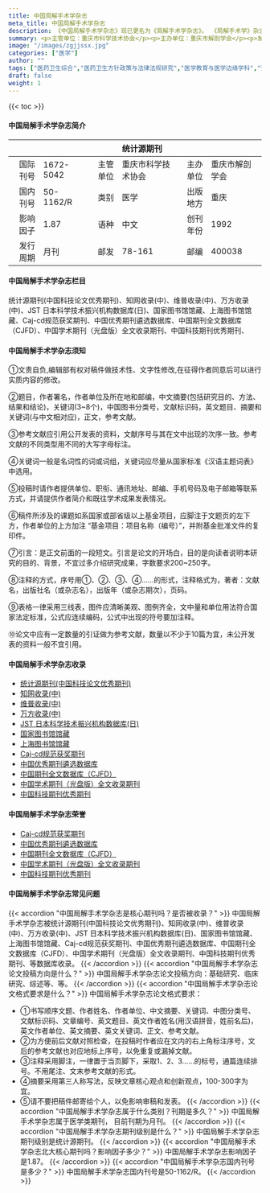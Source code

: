 ```yaml
---
title: 中国局解手术学杂志
meta_title: 中国局解手术学杂志
description: 《中国局解手术学杂志》现已更名为《局解手术学杂志》。 《局解手术学》杂志（CN:50-1162/R）内容丰富、思想健康，1992年创刊，目前以月刊形式发行，刊物对外积极扩大宣传，致力于提高杂志质量与影响。是一份专业的医学杂志，主要关注局麻手术领域，是国内该领域里的一本重要期刊。 随着新技术的不断发展，局麻手术也得到了广泛的应用和推广，对局麻手术技术研究和实践需求越来越大。《局解手术学》作为一份专业性很强的医学杂志，专注于介绍和探讨局麻手术医疗技术、理论研究和临床实践中的最新进展，为国内外相关专业人士提供交流和学习的平台。 杂志发表的文章主要从基础研究和临床实践出发，探讨局麻手术的技术方法、新技术应用、手术并发症的预防和处理等方面，旨在推动局麻电切手术学科的进一步发展和提高。 《局解手术学》杂志以其高水平的学术水平，广泛吸收国内外相关领域的专家学者投稿，多次受到了国内外口碑和业内的好评。同时，该杂志还邀请多位高级专家担任编委，确保每一篇文章的质量。目前，该杂志已在国内外获得了广泛的认可和重视，成为了相关领域中的知名权威。总之，作为一份品质精良、内容切实、具有价值的医学刊物，长期致力于推动局麻手术领域的学术研究和实践发展，对提高我国卫生医疗服务的质量和水平，促进医疗健康事业的健康发展，发挥了积极重要的作用。
summary: <p>主管单位：重庆市科学技术协会</p><p>主办单位：重庆市解剖学会</p><p>发行级别：统计源期刊</p><p>发行周期：月刊</p>
image: "/images/zgjjssx.jpg"
categories: ["医学"]
author: ""
tags: ["医药卫生综合","医药卫生方针政策与法律法规研究","医学教育与医学边缘学科","预防医学与卫生学","中医学","中药学","中西医结合","基础医学","临床医学","感染性疾病及传染病","心血管系统疾病","呼吸系统疾病","消化系统疾病","内分泌腺及全身性疾病","外科学","泌尿科学","妇产科学","儿科学","神经病学","精神病学","肿瘤学","眼科与耳鼻咽喉科","口腔科学","皮肤病与性病","特种医学","急救医学","军事医学与卫生","药学","生物医学工程",]
draft: false
weight: 1
---
```


{{< toc >}}

#### 中国局解手术学杂志简介
|               |                               |               | 统计源期刊        |               |                           |
| ------------: | :---------------------------- | ------------: | :---------------------------- | ------------: | :------------------------ |
| 国际刊号      | 1672-5042   | 主管单位      | 重庆市科学技术协会     | 主办单位      | 重庆市解剖学会     |
| 国内刊号      | 50-1162/R        | 类别          | 医学       | 出版地方      | 重庆           |
| 影响因子      | 1.87        | 语种          | 中文             | 创刊年份      | 1992    |
| 发行周期      | 月刊    | 邮发          | 78-161              | 邮编          | 400038      |

#### 中国局解手术学杂志栏目
<span>统计源期刊(中国科技论文优秀期刊)</span>、<span>知网收录(中)</span>、<span>维普收录(中)</span>、<span>万方收录(中)</span>、<span>JST 日本科学技术振兴机构数据库(日)</span>、<span>国家图书馆馆藏</span>、<span>上海图书馆馆藏</span>、<span>Caj-cd规范获奖期刊</span>、<span>中国优秀期刊遴选数据库</span>、<span>中国期刊全文数据库（CJFD）</span>、<span>中国学术期刊（光盘版）全文收录期刊</span>、<span>中国科技期刊优秀期刊</span>、

#### 中国局解手术学杂志须知
<p><p>
	①文责自负,编辑部有权对稿件做技术性、文字性修改,在征得作者同意后可以进行实质内容的修改。
</p><p>
	②题目，作者署名，作者单位及所在地和邮编，中文摘要(包括研究目的、方法、结果和结论)，关键词(3~8个)，中国图书分类号，文献标识码，英文题目、摘要和关键词(与中文相对应)，正文，参考文献。
</p><p>
	③参考文献应引用公开发表的资料，文献序号与其在文中出现的次序一致。参考文献的不同类型用不同的大写字母标注。
</p><p>
	④关键词一般是名词性的词或词组，关键词应尽量从国家标准《汉语主题词表》中选用。
</p><p>
	⑤投稿时请作者提供单位、职衔、通讯地址、邮编、手机号码及电子邮箱等联系方式，并请提供作者简介和既往学术成果发表情况。
</p><p>
	⑥稿件所涉及的课题如系国家或部省级以上基金项目，应脚注于文题页的左下方，作者单位的上方加注 “基金项目：项目名称（编号）”，并附基金批准文件的复印件。
</p><p>
	⑦引言：是正文前面的一段短文。引言是论文的开场白，目的是向读者说明本研究的目的、背景，不宜过多介绍研究成果，字数要求200~250字。
</p><p>
	⑧注释的方式，序号用①、②、③、④……的形式，注释格式为，著者：文献名，出版社名（或杂志名），出版年（或杂志期次），页码。
</p><p>
	⑨表格一律采用三线表，图件应清晰美观、图例齐全，文中量和单位用法符合国家法定标准，公式应连续编码，公式中出现的符号要加注释。
</p><p>
	⑩论文中应有一定数量的引证做为参考文献，数量以不少于10篇为宜，未公开发表的资料一般不宜引用。
</p></p>


#### 中国局解手术学杂志收录
<ul>
    <li class="inline-block">
        <a class="bg-theme-light hover:bg-primary dark:bg-darkmode-theme-light dark:hover:bg-darkmode-primary dark:hover:text-dark m-1 block rounded px-3 py-1 hover:text-white" href="#中国局解手术学杂志收录">
        统计源期刊(中国科技论文优秀期刊)
        </a>
    </li>
    <li class="inline-block">
        <a class="bg-theme-light hover:bg-primary dark:bg-darkmode-theme-light dark:hover:bg-darkmode-primary dark:hover:text-dark m-1 block rounded px-3 py-1 hover:text-white" href="#中国局解手术学杂志收录">
        知网收录(中)
        </a>
    </li>
    <li class="inline-block">
        <a class="bg-theme-light hover:bg-primary dark:bg-darkmode-theme-light dark:hover:bg-darkmode-primary dark:hover:text-dark m-1 block rounded px-3 py-1 hover:text-white" href="#中国局解手术学杂志收录">
        维普收录(中)
        </a>
    </li>
    <li class="inline-block">
        <a class="bg-theme-light hover:bg-primary dark:bg-darkmode-theme-light dark:hover:bg-darkmode-primary dark:hover:text-dark m-1 block rounded px-3 py-1 hover:text-white" href="#中国局解手术学杂志收录">
        万方收录(中)
        </a>
    </li>
    <li class="inline-block">
        <a class="bg-theme-light hover:bg-primary dark:bg-darkmode-theme-light dark:hover:bg-darkmode-primary dark:hover:text-dark m-1 block rounded px-3 py-1 hover:text-white" href="#中国局解手术学杂志收录">
        JST 日本科学技术振兴机构数据库(日)
        </a>
    </li>
    <li class="inline-block">
        <a class="bg-theme-light hover:bg-primary dark:bg-darkmode-theme-light dark:hover:bg-darkmode-primary dark:hover:text-dark m-1 block rounded px-3 py-1 hover:text-white" href="#中国局解手术学杂志收录">
        国家图书馆馆藏
        </a>
    </li>
    <li class="inline-block">
        <a class="bg-theme-light hover:bg-primary dark:bg-darkmode-theme-light dark:hover:bg-darkmode-primary dark:hover:text-dark m-1 block rounded px-3 py-1 hover:text-white" href="#中国局解手术学杂志收录">
        上海图书馆馆藏
        </a>
    </li>
    <li class="inline-block">
        <a class="bg-theme-light hover:bg-primary dark:bg-darkmode-theme-light dark:hover:bg-darkmode-primary dark:hover:text-dark m-1 block rounded px-3 py-1 hover:text-white" href="#中国局解手术学杂志收录">
        Caj-cd规范获奖期刊
        </a>
    </li>
    <li class="inline-block">
        <a class="bg-theme-light hover:bg-primary dark:bg-darkmode-theme-light dark:hover:bg-darkmode-primary dark:hover:text-dark m-1 block rounded px-3 py-1 hover:text-white" href="#中国局解手术学杂志收录">
        中国优秀期刊遴选数据库
        </a>
    </li>
    <li class="inline-block">
        <a class="bg-theme-light hover:bg-primary dark:bg-darkmode-theme-light dark:hover:bg-darkmode-primary dark:hover:text-dark m-1 block rounded px-3 py-1 hover:text-white" href="#中国局解手术学杂志收录">
        中国期刊全文数据库（CJFD）
        </a>
    </li>
    <li class="inline-block">
        <a class="bg-theme-light hover:bg-primary dark:bg-darkmode-theme-light dark:hover:bg-darkmode-primary dark:hover:text-dark m-1 block rounded px-3 py-1 hover:text-white" href="#中国局解手术学杂志收录">
        中国学术期刊（光盘版）全文收录期刊
        </a>
    </li>
    <li class="inline-block">
        <a class="bg-theme-light hover:bg-primary dark:bg-darkmode-theme-light dark:hover:bg-darkmode-primary dark:hover:text-dark m-1 block rounded px-3 py-1 hover:text-white" href="#中国局解手术学杂志收录">
        中国科技期刊优秀期刊
        </a>
    </li>
</ul>



#### 中国局解手术学杂志荣誉
<ul>
    <li class="inline-block">
        <a class="bg-theme-light hover:bg-primary dark:bg-darkmode-theme-light dark:hover:bg-darkmode-primary dark:hover:text-dark m-1 block rounded px-3 py-1 hover:text-white" href="#中国局解手术学杂志荣誉">
        Caj-cd规范获奖期刊
        </a>
    </li>
    <li class="inline-block">
        <a class="bg-theme-light hover:bg-primary dark:bg-darkmode-theme-light dark:hover:bg-darkmode-primary dark:hover:text-dark m-1 block rounded px-3 py-1 hover:text-white" href="#中国局解手术学杂志荣誉">
        中国优秀期刊遴选数据库
        </a>
    </li>
    <li class="inline-block">
        <a class="bg-theme-light hover:bg-primary dark:bg-darkmode-theme-light dark:hover:bg-darkmode-primary dark:hover:text-dark m-1 block rounded px-3 py-1 hover:text-white" href="#中国局解手术学杂志荣誉">
        中国期刊全文数据库（CJFD）
        </a>
    </li>
    <li class="inline-block">
        <a class="bg-theme-light hover:bg-primary dark:bg-darkmode-theme-light dark:hover:bg-darkmode-primary dark:hover:text-dark m-1 block rounded px-3 py-1 hover:text-white" href="#中国局解手术学杂志荣誉">
        中国学术期刊（光盘版）全文收录期刊
        </a>
    </li>
    <li class="inline-block">
        <a class="bg-theme-light hover:bg-primary dark:bg-darkmode-theme-light dark:hover:bg-darkmode-primary dark:hover:text-dark m-1 block rounded px-3 py-1 hover:text-white" href="#中国局解手术学杂志荣誉">
        中国科技期刊优秀期刊
        </a>
    </li>
</ul>












#### 中国局解手术学杂志常见问题
{{< accordion "中国局解手术学杂志是核心期刊吗？是否被收录？" >}}
中国局解手术学杂志被统计源期刊(中国科技论文优秀期刊)、知网收录(中)、维普收录(中)、万方收录(中)、JST 日本科学技术振兴机构数据库(日)、国家图书馆馆藏、上海图书馆馆藏、Caj-cd规范获奖期刊、中国优秀期刊遴选数据库、中国期刊全文数据库（CJFD）、中国学术期刊（光盘版）全文收录期刊、中国科技期刊优秀期刊、等数据库收录。
{{< /accordion >}}
{{< accordion "中国局解手术学杂志论文投稿方向是什么？" >}}
中国局解手术学杂志论文投稿方向：基础研究、临床研究、综述等、等。
{{< /accordion >}}
{{< accordion "中国局解手术学杂志论文格式要求是什么？" >}}
中国局解手术学杂志论文格式要求：
- ①书写顺序文题、作者姓名、作者单位、中文摘要、关键词、中图分类号、文献标识码、文章编号、英文题目、英文作者姓名(用汉语拼音，姓前名后)，英文作者单位、英文摘要、英文关键词、正文、参考文献。
- ②为方便前后文献对照检查，在投稿时作者应在文内的右上角标注序号，文后的参考文献也对应地标上序号，以免重复或漏掉文献。
- ③注释采用脚注，一律置于当页脚下，采取1、2、3……的标号，通篇连续排号。不用尾注、文末参考文献的形式。
- ④摘要采用第三人称写法，反映文章核心观点和创新观点，100-300字为宜。
- ⑤请不要把稿件邮寄给个人，以免影响审稿和发表。
{{< /accordion >}}
{{< accordion "中国局解手术学杂志属于什么类别？刊期是多久？" >}}
中国局解手术学杂志属于医学类期刊， 目前刊期为月刊。
{{< /accordion >}}
{{< accordion "中国局解手术学杂志期刊级别是什么？" >}}
中国局解手术学杂志期刊级别是统计源期刊。
{{< /accordion >}}
{{< accordion "中国局解手术学杂志北大核心期刊吗？影响因子多少？" >}}
中国局解手术学杂志影响因子是1.87。
{{< /accordion >}}
{{< accordion "中国局解手术学杂志国内刊号是多少？" >}}
中国局解手术学杂志国内刊号是50-1162/R。
{{< /accordion >}}